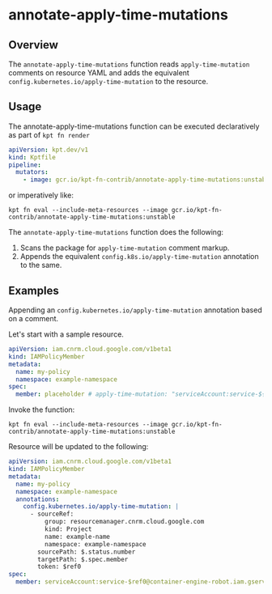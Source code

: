 # annotate-apply-time-mutations

## Overview

<!--mdtogo:Short-->

The `annotate-apply-time-mutations` function reads `apply-time-mutation` comments on resource YAML and adds
the equivalent `config.kubernetes.io/apply-time-mutation` to the resource.

<!--mdtogo-->

<!--mdtogo:Long-->

## Usage

The annotate-apply-time-mutations function can be executed declaratively as part of `kpt fn render`

```yaml
apiVersion: kpt.dev/v1
kind: Kptfile
pipeline:
  mutators:
    - image: gcr.io/kpt-fn-contrib/annotate-apply-time-mutations:unstable
```

or imperatively like:

```shell
kpt fn eval --include-meta-resources --image gcr.io/kpt-fn-contrib/annotate-apply-time-mutations:unstable
```


The `annotate-apply-time-mutations` function does the following:

1.  Scans the package for `apply-time-mutation` comment markup.
2.  Appends the equivalent `config.k8s.io/apply-time-mutation` annotation to the same.

<!--mdtogo-->

## Examples

<!--mdtogo:Examples-->

Appending an `config.kubernetes.io/apply-time-mutation` annotation based on a comment.

Let's start with a sample resource.

```yaml
apiVersion: iam.cnrm.cloud.google.com/v1beta1
kind: IAMPolicyMember
metadata:
  name: my-policy
  namespace: example-namespace
spec:
  member: placeholder # apply-time-mutation: "serviceAccount:service-${resourcemanager.cnrm.cloud.google.com/namespaces/example-namespace/Project/example-name:$.status.number}@container-engine-robot.iam.gserviceaccount.com"
```

Invoke the function:

```shell
kpt fn eval --include-meta-resources --image gcr.io/kpt-fn-contrib/annotate-apply-time-mutations:unstable
```

Resource will be updated to the following:

```yaml
apiVersion: iam.cnrm.cloud.google.com/v1beta1
kind: IAMPolicyMember
metadata:
  name: my-policy
  namespace: example-namespace
  annotations:
    config.kubernetes.io/apply-time-mutation: |
      - sourceRef:
          group: resourcemanager.cnrm.cloud.google.com
          kind: Project
          name: example-name
          namespace: example-namespace
        sourcePath: $.status.number
        targetPath: $.spec.member
        token: $ref0
spec:
  member: serviceAccount:service-$ref0@container-engine-robot.iam.gserviceaccount.com # apply-time-mutation: ...
```

<!--mdtogo-->
